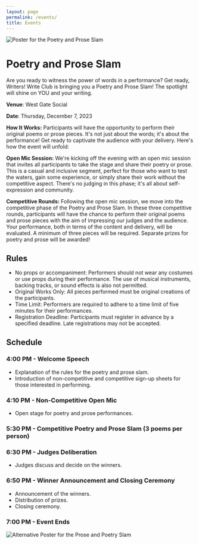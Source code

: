 ```yaml
---
layout: page
permalink: /events/
title: Events
---
```


![Poster for the Poetry and Prose Slam](https://i.ibb.co/0C2M0ND/Poetry-and-Prose-Slam-Poster-1-11-x-17-in-2.png)

# Poetry and Prose Slam

Are you ready to witness the power of words in a performance? Get ready, Writers! Write Club is bringing you a Poetry and Prose Slam! The spotlight will shine on YOU and your writing.

**Venue**: West Gate Social

**Date**: Thursday, December 7, 2023

**How It Works:**
Participants will have the opportunity to perform their original poems or prose pieces.
It's not just about the words; it's about the performance! Get ready to captivate the audience with your delivery. Here's how the event will unfold:

**Open Mic Session:**
We're kicking off the evening with an open mic session that invites all participants to take the stage and share their poetry or prose. This is a casual and inclusive segment, perfect for those who want to test the waters, gain some experience, or simply share their work without the competitive aspect. There's no judging in this phase; it's all about self-expression and community.

**Competitive Rounds:**
Following the open mic session, we move into the competitive phase of the Poetry and Prose Slam. In these three competitive rounds, participants will have the chance to perform their original poems and prose pieces with the aim of impressing our judges and the audience. Your performance, both in terms of the content and delivery, will be evaluated. A minimum of three pieces will be required. Separate prizes for poetry and prose will be awarded!

## Rules
* No props or accompaniment: Performers should not wear any costumes or use props during their performance. The use of musical instruments, backing tracks, or sound effects is also not permitted.
* Original Works Only: All pieces performed must be original creations of the participants.
* Time Limit: Performers are required to adhere to a time limit of five minutes for their performances.
* Registration Deadline: Participants must register in advance by a specified deadline. Late registrations may not be accepted.

## Schedule

### 4:00 PM - Welcome Speech
- Explanation of the rules for the poetry and prose slam.
- Introduction of non-competitive and competitive sign-up sheets for those interested in performing.

### 4:10 PM - Non-Competitive Open Mic
- Open stage for poetry and prose performances.

### 5:30 PM - Competitive Poetry and Prose Slam (3 poems per person)
### 6:30 PM - Judges Deliberation
- Judges discuss and decide on the winners.

### 6:50 PM - Winner Announcement and Closing Ceremony
- Announcement of the winners.
- Distribution of prizes.
- Closing ceremony.

### 7:00 PM - Event Ends

![Alternative Poster for the Prose and Poetry Slam](https://i.ibb.co/f4m6Ytz/IMG-1947.jpg)
